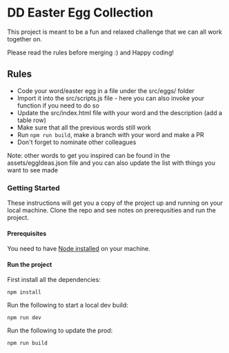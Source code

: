 # DD Easter Egg Collection

This project is meant to be a fun and relaxed challenge that we can all work together on.

Please read the rules before merging :) and Happy coding!

## Rules
* Code your word/easter egg in a file under the src/eggs/ folder
* Import it into the src/scripts.js file - here  you can also invoke your function if you need to do so
* Update the src/index.html file with your word and the description (add a table row)
* Make sure that all the previous words still work
* Run ```npm run build```, make a branch with your word and make a PR
* Don't forget to nominate other colleagues

Note: other words to get you inspired can be found in the assets/eggIdeas.json file and you can also update the list with things you want to see made


### Getting Started

These instructions will get you a copy of the project up and running on your local machine. Clone the repo and see notes on prerequsities and run the project.

#### Prerequisites

You need to have [Node installed](https://nodejs.org/en/download/) on your machine.

#### Run the project

First install all the dependencies:
```
npm install
```
Run the following to start a local dev build:
```
npm run dev
```
Run the following to update the prod:
```
npm run build
```